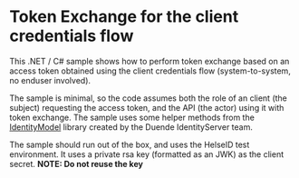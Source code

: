 # Token Exchange for the client credentials flow
This .NET / C# sample shows how to perform token exchange based on an access token obtained using the client credentials flow (system-to-system, no enduser involved).

The sample is minimal, so the code assumes both the role of an client (the subject) requesting the access token, and the API (the actor) using it with token exchange. The sample uses some helper methods from the [IdentityModel](https://github.com/IdentityModel/IdentityModel) library created by the Duende IdentityServer team.

The sample should run out of the box, and uses the HelseID test environment. It uses a private rsa key (formatted as an JWK) as the client secret. **NOTE: Do not reuse the key**

